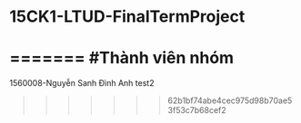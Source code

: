 # 15CK1-LTUD-FinalTermProject
=======
#Thành viên nhóm
=======
1560008-Nguyễn Sanh Đình Anh
test2
>>>>>>> 62b1bf74abe4cec975d98b70ae53f53c7b68cef2
